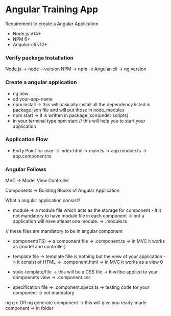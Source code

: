 # Angular Training App
Requirement to create a Angular Application
- Node.js V14+
- NPM 6+
- Angular-cli v12+

### Verify package Installation
Node.js -> node --version
NPM -> npm -v
Angular-cli -> ng version


### Create a angular application
- ng new <your-app-name>
- cd your-app-name
- npm install -> this will basically install all the dependency listed in package.json file and will put those in node_modules
- npm start -> it is written in package.json(under scripts)
- in your terminal type npm start  // this will help you to start your application


### Application Flow
- Enrty Point for user -> index.html -> main.ts -> app.module.ts -> app.component.ts

### Angular Follows
MVC -> Model View Controller

Components -> Building Blocks of Angular Application

What a angular application consist?
* module -> a module file which acts as the storage for component - It it not mandatory to have module file in each component -> but a application will have atleast one module. -> <cmp-name>.module.ts

// these files are mandatory to be in angular component
* component(TS) -> a component file -> <cmp-name>.component.ts -> in MVC it works as (model and controller)

* template file -> template fille is nothing but the view of your application -> it consist of HTML -> <cmp-name>.component.html -> in MVC it works as a view
0
* style-template/file -> this will be a CSS file -> it willbe applied to your compoenets view -> <cmp-name>.component.css

* specification file -> <cmp-name>.component.specs.ts -> testing code for your component -> not mandatory



<!-- Create a new component -->
ng g c <component-name> OR ng generate component <component-name>
-> this will give you ready-made component -> in folder <component-name>



<!-- REST API -> REPRESENTATIONAL STATEFUL TRANSFER APPLICATION PROGRAMMING INTERFACE-->
<!-- When ever you want to transfer data over the web(http) you will use REST -->